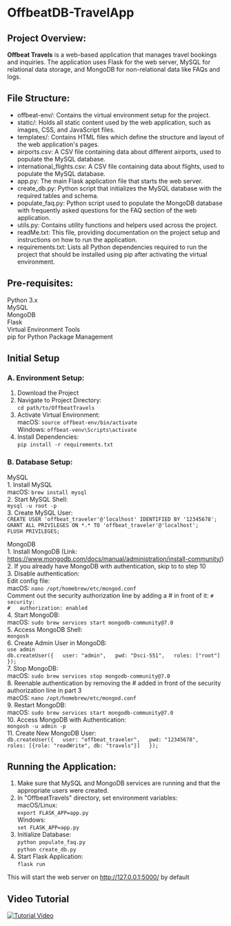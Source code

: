 # OffbeatDB-TravelApp

## Project Overview:
**Offbeat Travels** is a web-based application that manages travel bookings and inquiries. The application uses Flask for the web server, MySQL for relational data storage, and MongoDB for non-relational data like FAQs and logs.

## File Structure:
- offbeat-env/: Contains the virtual environment setup for the project.
- static/: Holds all static content used by the web application, such as images, CSS, and JavaScript files.
- templates/: Contains HTML files which define the structure and layout of the web application's pages.
- airports.csv: A CSV file containing data about different airports, used to populate the MySQL database.
- international_flights.csv: A CSV file containing data about flights, used to populate the MySQL database.
- app.py: The main Flask application file that starts the web server.
- create_db.py: Python script that initializes the MySQL database with the required tables and schema.
- populate_faq.py: Python script used to populate the MongoDB database with frequently asked questions for the FAQ section of the web application.
- utils.py: Contains utility functions and helpers used across the project.
- readMe.txt: This file, providing documentation on the project setup and instructions on how to run the application.
- requirements.txt: Lists all Python dependencies required to run the project that should be installed using pip after activating the virtual environment.

## Pre-requisites:  
Python 3.x  
MySQL  
MongoDB  
Flask  
Virtual Environment Tools  
pip for Python Package Management  

## Initial Setup  
### A. Environment Setup:  
1. Download the Project  
2. Navigate to Project Directory:  
   `cd path/to/OffbeatTravels`  
3. Activate Virtual Environment:  
   macOS: `source offbeat-env/bin/activate`  
   Windows: `offbeat-venv\Scripts\activate`  
5. Install Dependencies:  
        `pip install -r requirements.txt`  
### B. Database Setup:  
MySQL  
    1. Install MySQL  
        macOS: `brew install mysql`  
    2. Start MySQL Shell:  
        `mysql -u root -p`  
    3. Create MySQL User:  
        `CREATE USER 'offbeat_traveler'@'localhost' IDENTIFIED BY '12345678';`   
        `GRANT ALL PRIVILEGES ON *.* TO 'offbeat_traveler'@'localhost';`  
        `FLUSH PRIVILEGES;`  
            
MongoDB  
    1. Install MongoDB (Link: https://www.mongodb.com/docs/manual/administration/install-community/)  
    2. If you already have MongoDB with authentication, skip to to step 10  
    3. Disable authentication:  
        Edit config file:  
            macOS: `nano /opt/homebrew/etc/mongod.conf`  
        Comment out the security authorization line by adding a # in front of it:
            `# security:`  
            `#   authorization: enabled`  
    4. Start MongoDB:  
        macOS: `sudo brew services start mongodb-community@7.0`  
    5. Access MongoDB Shell:  
        `mongosh`  
    6. Create Admin User in MongoDB:  
        `use admin`  
        `db.createUser({  
            user: "admin",  
            pwd: "Dsci-551",  
            roles: ["root"]  
        });`  
    7. Stop MongoDB:  
        macOS: `sudo brew services stop mongodb-community@7.0`  
    8. Reenable authentication by removing the # added in front of the security authorization line in part 3  
        macOS: `nano /opt/homebrew/etc/mongod.conf`  
    9. Restart MongoDB:  
        macOS: `sudo brew services start mongodb-community@7.0`  
    10. Access MongoDB with Authentication:  
        `mongosh -u admin -p`  
    11. Create New MongoDB User:  
        `db.createUser({  
            user: "offbeat_traveler",  
            pwd: "12345678",  
            roles: [{role: "readWrite", db: "travels"}]  
        });`  

## Running the Application:  
1. Make sure that MySQL and MongoDB services are running and that the appropriate users were created.  
2. In "OffbeatTravels" directory, set environment variables:  
   macOS/Linux:  
       `export FLASK_APP=app.py`  
   Windows:  
       `set FLASK_APP=app.py`  
3. Initialize Database:  
   `python populate_faq.py`  
   `python create_db.py`  
4. Start Flask Application:  
   `flask run`  

This will start the web server on http://127.0.0.1:5000/ by default  

## Video Tutorial
[![Tutorial Video](https://img.youtube.com/vi/sFQDoP0rabA/0.jpg)](https://www.youtube.com/watch?v=sFQDoP0rabA)

